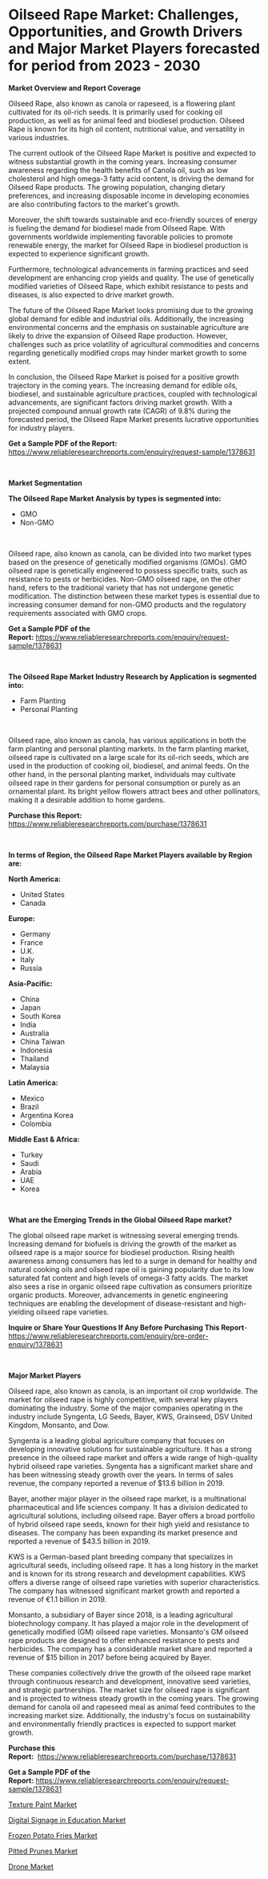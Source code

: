 <p><h1>Oilseed Rape Market: Challenges, Opportunities, and Growth Drivers and Major Market Players forecasted for period from 2023 - 2030</h1></p><p><strong>Market Overview and Report Coverage</strong></p>
<p><p>Oilseed Rape, also known as canola or rapeseed, is a flowering plant cultivated for its oil-rich seeds. It is primarily used for cooking oil production, as well as for animal feed and biodiesel production. Oilseed Rape is known for its high oil content, nutritional value, and versatility in various industries.</p><p>The current outlook of the Oilseed Rape Market is positive and expected to witness substantial growth in the coming years. Increasing consumer awareness regarding the health benefits of Canola oil, such as low cholesterol and high omega-3 fatty acid content, is driving the demand for Oilseed Rape products. The growing population, changing dietary preferences, and increasing disposable income in developing economies are also contributing factors to the market's growth.</p><p>Moreover, the shift towards sustainable and eco-friendly sources of energy is fueling the demand for biodiesel made from Oilseed Rape. With governments worldwide implementing favorable policies to promote renewable energy, the market for Oilseed Rape in biodiesel production is expected to experience significant growth.</p><p>Furthermore, technological advancements in farming practices and seed development are enhancing crop yields and quality. The use of genetically modified varieties of Oilseed Rape, which exhibit resistance to pests and diseases, is also expected to drive market growth.</p><p>The future of the Oilseed Rape Market looks promising due to the growing global demand for edible and industrial oils. Additionally, the increasing environmental concerns and the emphasis on sustainable agriculture are likely to drive the expansion of Oilseed Rape production. However, challenges such as price volatility of agricultural commodities and concerns regarding genetically modified crops may hinder market growth to some extent.</p><p>In conclusion, the Oilseed Rape Market is poised for a positive growth trajectory in the coming years. The increasing demand for edible oils, biodiesel, and sustainable agriculture practices, coupled with technological advancements, are significant factors driving market growth. With a projected compound annual growth rate (CAGR) of 9.8% during the forecasted period, the Oilseed Rape Market presents lucrative opportunities for industry players.</p></p>
<p><strong>Get a Sample PDF of the Report:</strong> <a href="https://www.reliableresearchreports.com/enquiry/request-sample/1378631">https://www.reliableresearchreports.com/enquiry/request-sample/1378631</a></p>
<p>&nbsp;</p>
<p><strong>Market Segmentation</strong></p>
<p><strong>The Oilseed Rape Market Analysis by types is segmented into:</strong></p>
<p><ul><li>GMO</li><li>Non-GMO</li></ul></p>
<p>&nbsp;</p>
<p><p>Oilseed rape, also known as canola, can be divided into two market types based on the presence of genetically modified organisms (GMOs). GMO oilseed rape is genetically engineered to possess specific traits, such as resistance to pests or herbicides. Non-GMO oilseed rape, on the other hand, refers to the traditional variety that has not undergone genetic modification. The distinction between these market types is essential due to increasing consumer demand for non-GMO products and the regulatory requirements associated with GMO crops.</p></p>
<p><strong>Get a Sample PDF of the Report:</strong>&nbsp;<a href="https://www.reliableresearchreports.com/enquiry/request-sample/1378631">https://www.reliableresearchreports.com/enquiry/request-sample/1378631</a></p>
<p>&nbsp;</p>
<p><strong>The Oilseed Rape Market Industry Research by Application is segmented into:</strong></p>
<p><ul><li>Farm Planting</li><li>Personal Planting</li></ul></p>
<p>&nbsp;</p>
<p><p>Oilseed rape, also known as canola, has various applications in both the farm planting and personal planting markets. In the farm planting market, oilseed rape is cultivated on a large scale for its oil-rich seeds, which are used in the production of cooking oil, biodiesel, and animal feeds. On the other hand, in the personal planting market, individuals may cultivate oilseed rape in their gardens for personal consumption or purely as an ornamental plant. Its bright yellow flowers attract bees and other pollinators, making it a desirable addition to home gardens.</p></p>
<p><strong>Purchase this Report:</strong>&nbsp; <a href="https://www.reliableresearchreports.com/purchase/1378631">https://www.reliableresearchreports.com/purchase/1378631</a></p>
<p>&nbsp;</p>
<p><strong>In terms of Region, the Oilseed Rape Market Players available by Region are:</strong></p>
<p>
    <p> <strong> North America: </strong>
        <ul>
            <li>United States</li>
            <li>Canada</li>
        </ul>
        </p> 
    <p> <strong> Europe: </strong>
        <ul>
            <li>Germany</li>
            <li>France</li>
            <li>U.K.</li>
            <li>Italy</li>
            <li>Russia</li>
        </ul>
        </p> 
    <p> <strong> Asia-Pacific: </strong>
        <ul>
            <li>China</li>
            <li>Japan</li>
            <li>South Korea</li>
            <li>India</li>
            <li>Australia</li>
            <li>China Taiwan</li>
            <li>Indonesia</li>
            <li>Thailand</li>
            <li>Malaysia</li>
        </ul>
        </p> 
    <p> <strong> Latin America: </strong>
        <ul>
            <li>Mexico</li>
            <li>Brazil</li>
            <li>Argentina Korea</li>
            <li>Colombia</li>
        </ul>
        </p> 
    <p> <strong> Middle East & Africa: </strong>
        <ul>
            <li>Turkey</li>
            <li>Saudi</li>
            <li>Arabia</li>
            <li>UAE</li>
            <li>Korea</li>
        </ul>
    </p>
    </p>
<p>&nbsp;</p>
<p><strong>What are the Emerging Trends in the Global Oilseed Rape market?</strong></p>
<p><p>The global oilseed rape market is witnessing several emerging trends. Increasing demand for biofuels is driving the growth of the market as oilseed rape is a major source for biodiesel production. Rising health awareness among consumers has led to a surge in demand for healthy and natural cooking oils and oilseed rape oil is gaining popularity due to its low saturated fat content and high levels of omega-3 fatty acids. The market also sees a rise in organic oilseed rape cultivation as consumers prioritize organic products. Moreover, advancements in genetic engineering techniques are enabling the development of disease-resistant and high-yielding oilseed rape varieties.</p></p>
<p><strong>Inquire or Share Your Questions If Any Before Purchasing This Report</strong>- <a href="https://www.reliableresearchreports.com/enquiry/pre-order-enquiry/1378631">https://www.reliableresearchreports.com/enquiry/pre-order-enquiry/1378631</a></p>
<p>&nbsp;</p>
<p><strong>Major Market Players</strong></p>
<p><p>Oilseed rape, also known as canola, is an important oil crop worldwide. The market for oilseed rape is highly competitive, with several key players dominating the industry. Some of the major companies operating in the industry include Syngenta, LG Seeds, Bayer, KWS, Grainseed, DSV United Kingdom, Monsanto, and Dow.</p><p>Syngenta is a leading global agriculture company that focuses on developing innovative solutions for sustainable agriculture. It has a strong presence in the oilseed rape market and offers a wide range of high-quality hybrid oilseed rape varieties. Syngenta has a significant market share and has been witnessing steady growth over the years. In terms of sales revenue, the company reported a revenue of $13.6 billion in 2019.</p><p>Bayer, another major player in the oilseed rape market, is a multinational pharmaceutical and life sciences company. It has a division dedicated to agricultural solutions, including oilseed rape. Bayer offers a broad portfolio of hybrid oilseed rape seeds, known for their high yield and resistance to diseases. The company has been expanding its market presence and reported a revenue of $43.5 billion in 2019.</p><p>KWS is a German-based plant breeding company that specializes in agricultural seeds, including oilseed rape. It has a long history in the market and is known for its strong research and development capabilities. KWS offers a diverse range of oilseed rape varieties with superior characteristics. The company has witnessed significant market growth and reported a revenue of €1.1 billion in 2019.</p><p>Monsanto, a subsidiary of Bayer since 2018, is a leading agricultural biotechnology company. It has played a major role in the development of genetically modified (GM) oilseed rape varieties. Monsanto's GM oilseed rape products are designed to offer enhanced resistance to pests and herbicides. The company has a considerable market share and reported a revenue of $15 billion in 2017 before being acquired by Bayer.</p><p>These companies collectively drive the growth of the oilseed rape market through continuous research and development, innovative seed varieties, and strategic partnerships. The market size for oilseed rape is significant and is projected to witness steady growth in the coming years. The growing demand for canola oil and rapeseed meal as animal feed contributes to the increasing market size. Additionally, the industry's focus on sustainability and environmentally friendly practices is expected to support market growth.</p></p>
<p><strong>Purchase this Report:</strong>&nbsp;&nbsp;<a href="https://www.reliableresearchreports.com/purchase/1378631">https://www.reliableresearchreports.com/purchase/1378631</a></p>
<p></p>
<p><strong>Get a Sample PDF of the Report:</strong>&nbsp;<a href="https://www.reliableresearchreports.com/enquiry/request-sample/1378631">https://www.reliableresearchreports.com/enquiry/request-sample/1378631</a></p>
<p><p><a href="https://medium.com/@tyreldooley/texture-paint-market-size-growth-forecast-2023-2030-bc7385ad4774">Texture Paint Market</a></p><p><a href="https://www.linkedin.com/pulse/digital-signage-education-market-challenges-opportunities-lx1pc/">Digital Signage in Education Market</a></p><p><a href="https://www.linkedin.com/pulse/frozen-potato-fries-market-size-share-amp-trends-analysis-5gkvc/">Frozen Potato Fries Market</a></p><p><a href="https://www.linkedin.com/pulse/pitted-prunes-market-research-report-unlocks-analysis-y0jrc/">Pitted Prunes Market</a></p><p><a href="https://medium.com/@chazmonahan2023/drone-market-size-growth-forecast-2023-2030-f901323156a0">Drone Market</a></p></p>